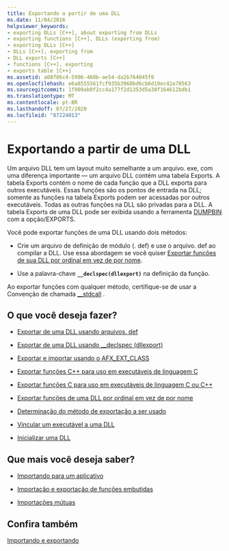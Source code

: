 ```yaml
---
title: Exportando a partir de uma DLL
ms.date: 11/04/2016
helpviewer_keywords:
- exporting DLLs [C++], about exporting from DLLs
- exporting functions [C++], DLLs (exporting from)
- exporting DLLs [C++]
- DLLs [C++], exporting from
- DLL exports [C++]
- functions [C++], exporting
- exports table [C++]
ms.assetid: a08f86c4-5996-460b-ae54-da2b764045f0
ms.openlocfilehash: e6a8555561fcf935b3968bd6cb6d19ec42a78563
ms.sourcegitcommit: 1f009ab0f2cc4a177f2d1353d5a38f164612bdb1
ms.translationtype: MT
ms.contentlocale: pt-BR
ms.lasthandoff: 07/27/2020
ms.locfileid: "87224013"
---
```

# <a name="exporting-from-a-dll"></a>Exportando a partir de uma DLL

Um arquivo DLL tem um layout muito semelhante a um arquivo. exe, com uma diferença importante — um arquivo DLL contém uma tabela Exports. A tabela Exports contém o nome de cada função que a DLL exporta para outros executáveis. Essas funções são os pontos de entrada na DLL; somente as funções na tabela Exports podem ser acessadas por outros executáveis. Todas as outras funções na DLL são privadas para a DLL. A tabela Exports de uma DLL pode ser exibida usando a ferramenta [DUMPBIN](reference/dumpbin-reference.md) com a opção/EXPORTS.

Você pode exportar funções de uma DLL usando dois métodos:

- Crie um arquivo de definição de módulo (. def) e use o arquivo. def ao compilar a DLL. Use essa abordagem se você quiser [Exportar funções de sua DLL por ordinal em vez de por nome](exporting-functions-from-a-dll-by-ordinal-rather-than-by-name.md).

- Use a palavra-chave **`__declspec(dllexport)`** na definição da função.

Ao exportar funções com qualquer método, certifique-se de usar a Convenção de chamada [__stdcall](../cpp/stdcall.md) .

## <a name="what-do-you-want-to-do"></a>O que você deseja fazer?

- [Exportar de uma DLL usando arquivos. def](exporting-from-a-dll-using-def-files.md)

- [Exportar de uma DLL usando __declspec (dllexport)](exporting-from-a-dll-using-declspec-dllexport.md)

- [Exportar e importar usando o AFX_EXT_CLASS](exporting-and-importing-using-afx-ext-class.md)

- [Exportar funções C++ para uso em executáveis de linguagem C](exporting-cpp-functions-for-use-in-c-language-executables.md)

- [Exportar funções C para uso em executáveis de linguagem C ou C++](exporting-c-functions-for-use-in-c-or-cpp-language-executables.md)

- [Exportar funções de uma DLL por ordinal em vez de por nome](exporting-functions-from-a-dll-by-ordinal-rather-than-by-name.md)

- [Determinação do método de exportação a ser usado](determining-which-exporting-method-to-use.md)

- [Vincular um executável a uma DLL](linking-an-executable-to-a-dll.md#determining-which-linking-method-to-use)

- [Inicializar uma DLL](run-time-library-behavior.md#initializing-a-dll)

## <a name="what-do-you-want-to-know-more-about"></a>Que mais você deseja saber?

- [Importando para um aplicativo](importing-into-an-application.md)

- [Importação e exportação de funções embutidas](importing-and-exporting-inline-functions.md)

- [Importações mútuas](mutual-imports.md)

## <a name="see-also"></a>Confira também

[Importando e exportando](importing-and-exporting.md)
